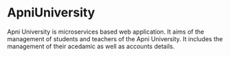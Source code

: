 # ApniUniversity
Apni University is microservices based web application. It aims of the management of students and teachers of the Apni University. It includes the management of their acedamic as well as accounts details.
